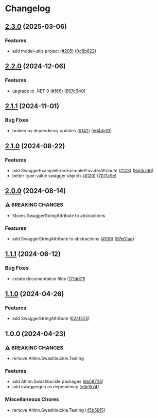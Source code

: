 # Changelog

## [2.3.0](https://github.com/Altinn/altinn-authorization-utils/compare/Altinn.Swashbuckle-v2.2.0...Altinn.Swashbuckle-v2.3.0) (2025-03-06)


### Features

* add model-utils project ([#205](https://github.com/Altinn/altinn-authorization-utils/issues/205)) ([0c8b622](https://github.com/Altinn/altinn-authorization-utils/commit/0c8b6228acb9c2ea3ac61a252ff4abb1e135f056))

## [2.2.0](https://github.com/Altinn/altinn-authorization-utils/compare/Altinn.Swashbuckle-v2.1.1...Altinn.Swashbuckle-v2.2.0) (2024-12-06)


### Features

* upgrade to .NET 9 ([#166](https://github.com/Altinn/altinn-authorization-utils/issues/166)) ([867c940](https://github.com/Altinn/altinn-authorization-utils/commit/867c9400ac8fd9a37c71d0af6386fbb414523267))

## [2.1.1](https://github.com/Altinn/altinn-authorization-utils/compare/Altinn.Swashbuckle-v2.1.0...Altinn.Swashbuckle-v2.1.1) (2024-11-01)


### Bug Fixes

* broken by dependency updates ([#142](https://github.com/Altinn/altinn-authorization-utils/issues/142)) ([e64d510](https://github.com/Altinn/altinn-authorization-utils/commit/e64d510c28c9989bd538a8f090b5563e60635b0b))

## [2.1.0](https://github.com/Altinn/altinn-authorization-utils/compare/Altinn.Swashbuckle-v2.0.0...Altinn.Swashbuckle-v2.1.0) (2024-08-22)


### Features

* add SwaggerExampleFromExampleProviderAttribute ([#123](https://github.com/Altinn/altinn-authorization-utils/issues/123)) ([9a057d6](https://github.com/Altinn/altinn-authorization-utils/commit/9a057d6cbf34227b4013ceb7982730b30081d727))
* better type-value swagger objects ([#120](https://github.com/Altinn/altinn-authorization-utils/issues/120)) ([7071c9e](https://github.com/Altinn/altinn-authorization-utils/commit/7071c9e75350881ae0c43dbec56598c5a2dd2b58))

## [2.0.0](https://github.com/Altinn/altinn-authorization-utils/compare/Altinn.Swashbuckle-v1.1.1...Altinn.Swashbuckle-v2.0.0) (2024-08-14)


### ⚠ BREAKING CHANGES

* Moves SwaggerStringAttribute to abstractions

### Features

* add SwaggerStringAttribute to abstractions ([#109](https://github.com/Altinn/altinn-authorization-utils/issues/109)) ([97e01ae](https://github.com/Altinn/altinn-authorization-utils/commit/97e01ae3184ade6df375e8cb2459e829599c30eb))

## [1.1.1](https://github.com/Altinn/altinn-authorization-utils/compare/Altinn.Swashbuckle-v1.1.0...Altinn.Swashbuckle-v1.1.1) (2024-06-12)


### Bug Fixes

* create documentation files ([171dd71](https://github.com/Altinn/altinn-authorization-utils/commit/171dd7120ab70c8c5629224e6e7a2380ad827306))

## [1.1.0](https://github.com/Altinn/altinn-authorization-utils/compare/Altinn.Swashbuckle-v1.0.0...Altinn.Swashbuckle-v1.1.0) (2024-04-26)


### Features

* add SwaggerStringAttribute ([624f435](https://github.com/Altinn/altinn-authorization-utils/commit/624f435cf0711ced5b3f5db0a470fc63cf6be553))

## 1.0.0 (2024-04-23)


### ⚠ BREAKING CHANGES

* remove Altinn.Swashbuckle.Testing

### Features

* add Altinn.Swashbuckle packages ([eb08736](https://github.com/Altinn/altinn-authorization-utils/commit/eb08736e2adacaccbd5f857d7cc8eed965da12bc))
* add swaggergen as dependency ([c6e1574](https://github.com/Altinn/altinn-authorization-utils/commit/c6e1574bbf8c8786ce74077f57fa80c507edb48a))


### Miscellaneous Chores

* remove Altinn.Swashbuckle.Testing ([45b58f5](https://github.com/Altinn/altinn-authorization-utils/commit/45b58f5c042b611bd8d026f888279dc15d8fdb59))
